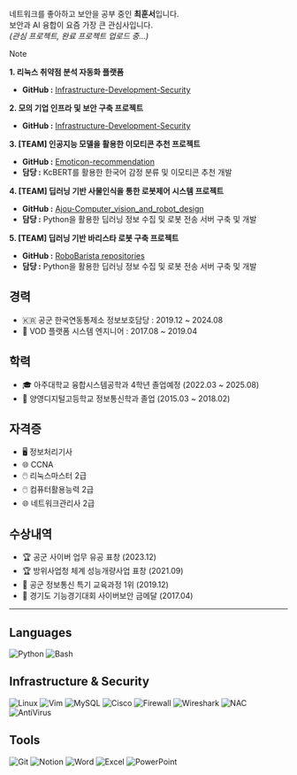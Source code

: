 네트워크를 좋아하고 보안을 공부 중인 **최훈서**입니다.<br>
보안과 AI 융합이 요즘 가장 큰 관심사입니다.  
*(관심 프로젝트, 완료 프로젝트 업로드 중...)*

> [!NOTE]
> 
> **1. 리눅스 취약점 분석 자동화 플랫폼**
> - **GitHub :** [Infrastructure-Development-Security](https://github.com/255is255/Infrastructure-Development-Security)
>
> **2. 모의 기업 인프라 및 보안 구축 프로젝트**
> - **GitHub :** [Infrastructure-Development-Security](https://github.com/255is255/Infrastructure-Development-Security)
>
> **3. [TEAM] 인공지능 모델을 활용한 이모티콘 추천 프로젝트**
> - **GitHub :** [Emoticon-recommendation](https://github.com/255is255/Emoticon-recommendation)
> - **담당 :** KcBERT를 활용한 한국어 감정 분류 및 이모티콘 추천 개발
>
> **4. [TEAM] 딥러닝 기반 사물인식을 통한 로봇제어 시스템 프로젝트**
> - **GitHub :** [Ajou-Computer_vision_and_robot_design](https://github.com/255is255/Ajou-Computer_vision_and_robot_design)
> - **담당 :** Python을 활용한 딥러닝 정보 수집 및 로봇 전송 서버 구축 및 개발
>
> **5. [TEAM] 딥러닝 기반 바리스타 로봇 구축 프로젝트**
> - **GitHub :** [RoboBarista repositories](https://github.com/orgs/RoboBarista/repositories)
> - **담당 :** Python을 활용한 딥러닝 정보 수집 및 로봇 전송 서버 구축 및 개발


## **경력**  
- 🇰🇷 공군 한국연동통제소 정보보호담당 : 2019.12 ~ 2024.08  
- 🎥 VOD 플랫폼 시스템 엔지니어 : 2017.08 ~ 2019.04  

## **학력**  
- 🎓 아주대학교 융합시스템공학과 4학년 졸업예정 (2022.03 ~ 2025.08)
- 🏫 양영디지털고등학교 정보통신학과 졸업 (2015.03 ~ 2018.02)  

## **자격증**  
- 🖥️ 정보처리기사  
- 🌐 CCNA  
- 🖱️ 리눅스마스터 2급  
- 🖱️ 컴퓨터활용능력 2급  
- 🌐 네트워크관리사 2급  

## **수상내역**  
- 🏆 공군 사이버 업무 유공 표창 (2023.12)  
- 🏆 방위사업청 체계 성능개량사업 표창 (2021.09)  
- 🥇 공군 정보통신 특기 교육과정 1위 (2019.12)  
- 🥇 경기도 기능경기대회 사이버보안 금메달 (2017.04)  

---

## **Languages**
![Python](https://img.shields.io/badge/Python-3776AB?style=flat-square&logo=Python&logoColor=white)
![Bash](https://img.shields.io/badge/Bash-4EAA25?style=flat-square&logo=GNU-Bash&logoColor=white)

## **Infrastructure & Security**
![Linux](https://img.shields.io/badge/Linux-FCC624?style=flat-square&logo=Linux&logoColor=black)
![Vim](https://img.shields.io/badge/Vim-019733?style=flat-square&logo=Vim&logoColor=white)
![MySQL](https://img.shields.io/badge/MySQL-4479A1?style=flat-square&logo=MySQL&logoColor=white)
![Cisco](https://img.shields.io/badge/Cisco-1BA0D7?style=flat-square&logo=Cisco&logoColor=white)
![Firewall](https://img.shields.io/badge/Firewall-DD4814?style=flat-square&logo=fortinet&logoColor=white)
![Wireshark](https://img.shields.io/badge/Wireshark-1679A7?style=flat-square&logo=Wireshark&logoColor=white)
![NAC](https://img.shields.io/badge/NAC-00A1F1?style=flat-square&logo=Security&logoColor=white)
![AntiVirus](https://img.shields.io/badge/AntiVirus-FF0000?style=flat-square&logo=McAfee&logoColor=white)

## **Tools**
![Git](https://img.shields.io/badge/Git-F05032?style=flat-square&logo=Git&logoColor=white)
![Notion](https://img.shields.io/badge/Notion-000000?style=flat-square&logo=Notion&logoColor=white)
![Word](https://img.shields.io/badge/Word-2B579A?style=flat-square&logo=Microsoft%20Word&logoColor=white)
![Excel](https://img.shields.io/badge/Excel-217346?style=flat-square&logo=Microsoft%20Excel&logoColor=white)
![PowerPoint](https://img.shields.io/badge/PowerPoint-D24726?style=flat-square&logo=Microsoft%20PowerPoint&logoColor=white)


